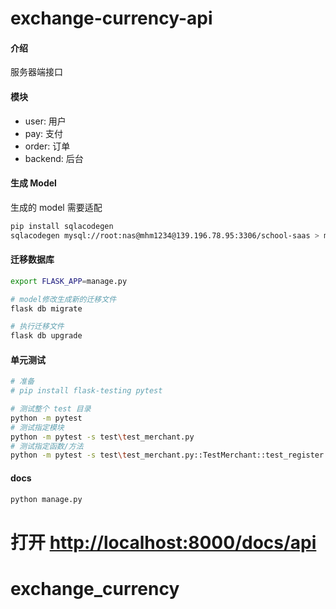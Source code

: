 
# exchange-currency-api

#### 介绍
服务器端接口

#### 模块
- user: 用户
- pay: 支付
- order: 订单
- backend: 后台

#### 生成 Model
生成的 model 需要适配
```bash
pip install sqlacodegen
sqlacodegen mysql://root:nas@mhm1234@139.196.78.95:3306/school-saas > models.py
```

#### 迁移数据库

```bash
export FLASK_APP=manage.py

# model修改生成新的迁移文件
flask db migrate

# 执行迁移文件
flask db upgrade

```

#### 单元测试
```bash
# 准备
# pip install flask-testing pytest

# 测试整个 test 目录
python -m pytest
# 测试指定模块
python -m pytest -s test\test_merchant.py
# 测试指定函数/方法
python -m pytest -s test\test_merchant.py::TestMerchant::test_register
```

#### docs
```bash
python manage.py
```
打开 [http://localhost:8000/docs/api](http://localhost:8000/docs/api)
=======
# exchange_currency
